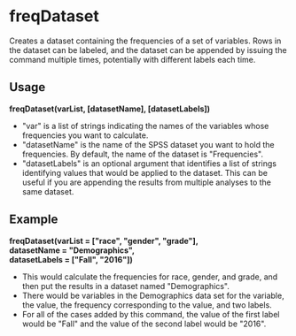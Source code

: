 # freqDataset
Creates a dataset containing the frequencies of a set of variables. Rows in the dataset can be labeled, and the dataset can be appended by issuing the command multiple times, potentially with different labels each time.

## Usage
**freqDataset(varList, [datasetName], [datasetLabels])**
* "var" is a list of strings indicating the names of the variables whose frequencies you want to calculate.
* "datasetName" is the name of the SPSS dataset you want to hold the frequencies. By default, the name of the dataset is "Frequencies".
* "datasetLabels" is an optional argument that identifies a list of strings identifying values that would be applied to the dataset.  This can be useful if you are appending the results from multiple analyses to the same dataset.

## Example
**freqDataset(varList = ["race", "gender", "grade"],   
datasetName = "Demographics",   
datasetLabels = ["Fall", "2016"])**
* This would calculate the frequencies for race, gender, and grade, and then put the results in a dataset named "Demographics". 
* There would be variables in the Demographics data set for the variable, the value, the frequency corresponding to the value, and two labels. 
* For all of the cases added by this command, the value of the first label would be "Fall" and the value of the second label would be "2016".
